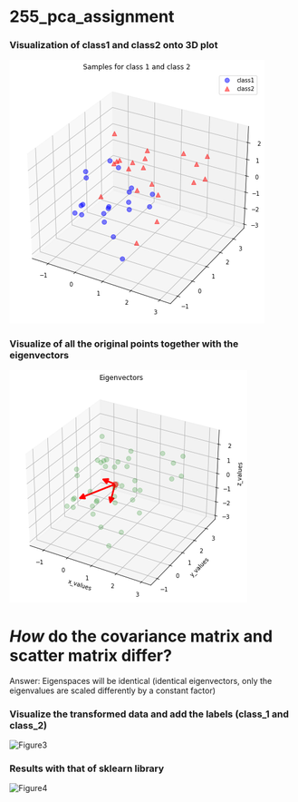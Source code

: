 # 255_pca_assignment

### Visualization of class1 and class2 onto 3D plot

![Figure1](https://github.com/revanth802/255_pca_assignment/blob/main/Images/download1.png)

### Visualize of all the original points together with the eigenvectors

![Figure2](https://github.com/revanth802/255_pca_assignment/blob/main/Images/download2.png)

# *How* do the covariance matrix and scatter matrix differ? 
Answer: Eigenspaces will be identical (identical eigenvectors, only the eigenvalues are scaled differently by a constant factor)

### Visualize the transformed data and add the labels (class_1 and class_2)

![Figure3](https://github.com/revanth802/255_pca_assignment/blob/main/Images/download3.png)

### Results with that of sklearn library

![Figure4](https://github.com/revanth802/255_pca_assignment/blob/main/Images/download4.png)

